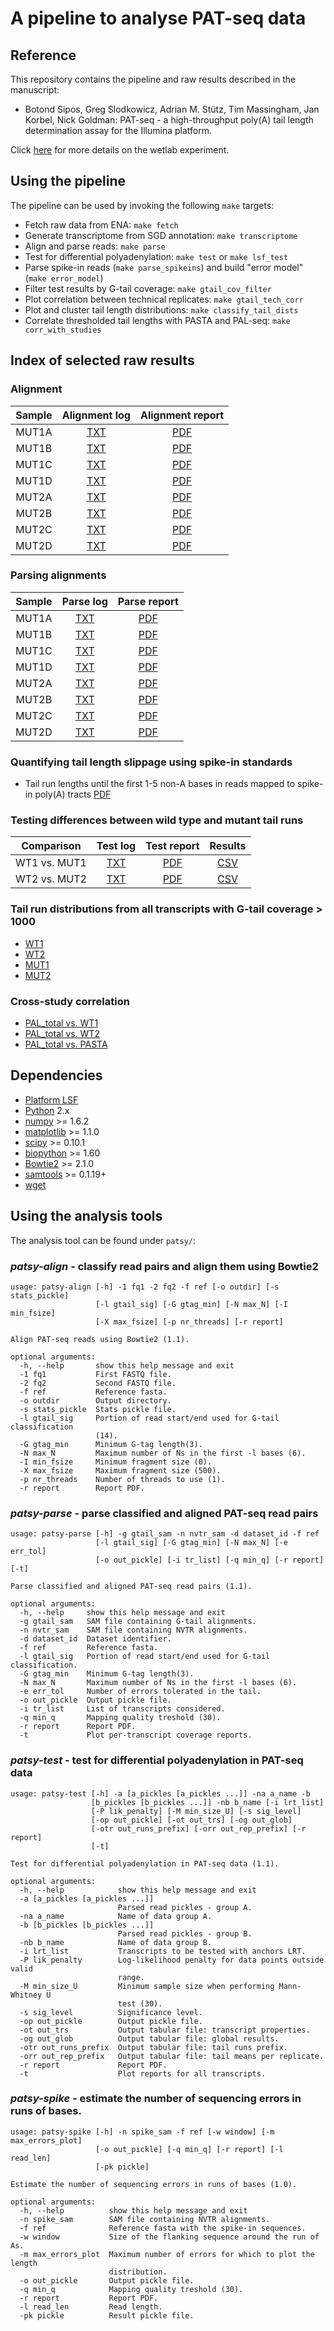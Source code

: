 A pipeline to analyse PAT-seq data
==================================

Reference
---------

This repository contains the pipeline and raw results described in the manuscript:

- Botond Sipos, Greg Slodkowicz, Adrian M. Stütz, Tim Massingham, Jan Korbel, Nick Goldman: PAT-seq - a high-throughput poly(A) tail length determination assay for the Illumina platform.

Click [here](https://github.com/sbotond/paper-pat-seq/blob/master/ExpInfo/README.md) for more details on the wetlab experiment.

Using the pipeline
------------------

The pipeline can be used by invoking the following `make` targets:

- Fetch raw data from ENA: `make fetch`
- Generate transcriptome from SGD annotation: `make transcriptome`
- Align and parse reads: `make parse`
- Test for differential polyadenylation: `make test` or `make lsf_test`
- Parse spike-in reads (`make parse_spikeins`) and build "error model" (`make error_model`)
- Filter test results by G-tail coverage: `make gtail_cov_filter`
- Plot correlation between technical replicates: `make gtail_tech_corr`
- Plot and cluster tail length distributions: `make classify_tail_dists`
- Correlate thresholded tail lengths with PASTA and PAL-seq: `make corr_with_studies`

Index of selected raw results
-----------------------------

### Alignment

|   Sample  |   Alignment log    |      Alignment report       |
|:---------:|:------------------:|:---------------------------:|
| MUT1A     |  [TXT](http://www.ebi.ac.uk/goldman-srv/pat-seq/Log/MUT1A_aln.log) | [PDF](http://www.ebi.ac.uk/goldman-srv/pat-seq/Log/MUT1A_align.pdf) |
| MUT1B     |  [TXT](http://www.ebi.ac.uk/goldman-srv/pat-seq/Log/MUT1B_aln.log) | [PDF](http://www.ebi.ac.uk/goldman-srv/pat-seq/Log/MUT1B_align.pdf) |
| MUT1C     |  [TXT](http://www.ebi.ac.uk/goldman-srv/pat-seq/Log/MUT1C_aln.log) | [PDF](http://www.ebi.ac.uk/goldman-srv/pat-seq/Log/MUT1C_align.pdf) |
| MUT1D     |  [TXT](http://www.ebi.ac.uk/goldman-srv/pat-seq/Log/MUT1D_aln.log) | [PDF](http://www.ebi.ac.uk/goldman-srv/pat-seq/Log/MUT1D_align.pdf) |
| MUT2A     |  [TXT](http://www.ebi.ac.uk/goldman-srv/pat-seq/Log/MUT2A_aln.log) | [PDF](http://www.ebi.ac.uk/goldman-srv/pat-seq/Log/MUT2A_align.pdf) |
| MUT2B     |  [TXT](http://www.ebi.ac.uk/goldman-srv/pat-seq/Log/MUT2B_aln.log) | [PDF](http://www.ebi.ac.uk/goldman-srv/pat-seq/Log/MUT2B_align.pdf) |
| MUT2C     |  [TXT](http://www.ebi.ac.uk/goldman-srv/pat-seq/Log/MUT2C_aln.log) | [PDF](http://www.ebi.ac.uk/goldman-srv/pat-seq/Log/MUT2C_align.pdf) |
| MUT2D     |  [TXT](http://www.ebi.ac.uk/goldman-srv/pat-seq/Log/MUT2D_aln.log) | [PDF](http://www.ebi.ac.uk/goldman-srv/pat-seq/Log/MUT2D_align.pdf) |

### Parsing alignments

|   Sample  |   Parse log    |     Parse report       |
|:---------:|:------------------:|:---------------------------:|
| MUT1A     |  [TXT](http://www.ebi.ac.uk/goldman-srv/pat-seq/Log/MUT1A_parse.log) | [PDF](http://www.ebi.ac.uk/goldman-srv/pat-seq/Log/MUT1A_parse.pdf) |
| MUT1B     |  [TXT](http://www.ebi.ac.uk/goldman-srv/pat-seq/Log/MUT1B_parse.log) | [PDF](http://www.ebi.ac.uk/goldman-srv/pat-seq/Log/MUT1B_parse.pdf) |
| MUT1C     |  [TXT](http://www.ebi.ac.uk/goldman-srv/pat-seq/Log/MUT1C_parse.log) | [PDF](http://www.ebi.ac.uk/goldman-srv/pat-seq/Log/MUT1C_parse.pdf) |
| MUT1D     |  [TXT](http://www.ebi.ac.uk/goldman-srv/pat-seq/Log/MUT1D_parse.log) | [PDF](http://www.ebi.ac.uk/goldman-srv/pat-seq/Log/MUT1D_parse.pdf) |
| MUT2A     |  [TXT](http://www.ebi.ac.uk/goldman-srv/pat-seq/Log/MUT2A_parse.log) | [PDF](http://www.ebi.ac.uk/goldman-srv/pat-seq/Log/MUT2A_parse.pdf) |
| MUT2B     |  [TXT](http://www.ebi.ac.uk/goldman-srv/pat-seq/Log/MUT2B_parse.log) | [PDF](http://www.ebi.ac.uk/goldman-srv/pat-seq/Log/MUT2B_parse.pdf) |
| MUT2C     |  [TXT](http://www.ebi.ac.uk/goldman-srv/pat-seq/Log/MUT2C_parse.log) | [PDF](http://www.ebi.ac.uk/goldman-srv/pat-seq/Log/MUT2C_parse.pdf) |
| MUT2D     |  [TXT](http://www.ebi.ac.uk/goldman-srv/pat-seq/Log/MUT2D_parse.log) | [PDF](http://www.ebi.ac.uk/goldman-srv/pat-seq/Log/MUT2D_parse.pdf) |

### Quantifying tail length slippage using spike-in standards

- Tail run lengths until the first 1-5 non-A bases in reads mapped to spike-in poly(A) tracts [PDF](http://www.ebi.ac.uk/goldman-srv/pat-seq/Log/error_thr.pdf)


### Testing differences between wild type and mutant tail runs

|   Comparison  |   Test log    |     Test report       |   Results |
|:---------:|:------------------:|:---------------------------:|:------------------------------:|
| WT1 vs. MUT1     |  [TXT](http://www.ebi.ac.uk/goldman-srv/pat-seq/Log/TEST_WT1_vs_MUT1.log) | [PDF](http://www.ebi.ac.uk/goldman-srv/pat-seq/Log/TEST_WT1_vs_MUT1.pdf) | [CSV](http://www.ebi.ac.uk/goldman-srv/pat-seq/Log/TEST_WT1_vs_MUT1_trs.tab) |
| WT2 vs. MUT2     |  [TXT](http://www.ebi.ac.uk/goldman-srv/pat-seq/Log/TEST_WT2_vs_MUT2.log) | [PDF](http://www.ebi.ac.uk/goldman-srv/pat-seq/Log/TEST_WT2_vs_MUT2.pdf) | [CSV](http://www.ebi.ac.uk/goldman-srv/pat-seq/Log/TEST_WT2_vs_MUT2_trs.tab) |

### Tail run distributions from all transcripts with G-tail coverage > 1000

- [WT1](http://www.ebi.ac.uk/goldman-srv/pat-seq/Log/CLS_WT1.pdf)
- [WT2](http://www.ebi.ac.uk/goldman-srv/pat-seq/Log/CLS_WT2.pdf)
- [MUT1](http://www.ebi.ac.uk/goldman-srv/pat-seq/Log/CLS_MUT1.pdf)
- [MUT2](http://www.ebi.ac.uk/goldman-srv/pat-seq/Log/CLS_MUT2.pdf)

### Cross-study correlation

- [PAL_total vs. WT1](http://www.ebi.ac.uk/goldman-srv/pat-seq/Log/PAL_total_vs_WT1.pdf)
- [PAL_total vs. WT2](http://www.ebi.ac.uk/goldman-srv/pat-seq/Log/PAL_total_vs_WT2.pdf)
- [PAL_total vs. PASTA](http://www.ebi.ac.uk/goldman-srv/pat-seq/Log/PAL_total_vs_PASTA.pdf)

Dependencies
------------

- [Platform LSF](http://en.wikipedia.org/wiki/Platform_LSF)
- [Python](http://www.python.org/) 2.x
- [numpy](https://pypi.python.org/pypi/numpy) >= 1.6.2
- [matplotlib](https://pypi.python.org/pypi/matplotlib) >= 1.1.0
- [scipy](https://pypi.python.org/pypi/scipy) >= 0.10.1
- [biopython](https://pypi.python.org/pypi/biopython) >= 1.60
- [Bowtie2](http://bowtie-bio.sourceforge.net/bowtie2/index.shtml) >= 2.1.0
- [samtools](http://samtools.sourceforge.net) >= 0.1.19+
- [wget](https://www.gnu.org/software/wget/)

Using the analysis tools
-----------------------

The analysis tool can be found under `patsy/`:

### *patsy-align* - classify read pairs and align them using Bowtie2

```
usage: patsy-align [-h] -1 fq1 -2 fq2 -f ref [-o outdir] [-s stats_pickle]
                   [-l gtail_sig] [-G gtag_min] [-N max_N] [-I min_fsize]
                   [-X max_fsize] [-p nr_threads] [-r report]

Align PAT-seq reads using Bowtie2 (1.1).

optional arguments:
  -h, --help       show this help message and exit
  -1 fq1           First FASTQ file.
  -2 fq2           Second FASTQ file.
  -f ref           Reference fasta.
  -o outdir        Output directory.
  -s stats_pickle  Stats pickle file.
  -l gtail_sig     Portion of read start/end used for G-tail classification
                   (14).
  -G gtag_min      Minimum G-tag length(3).
  -N max_N         Maximum number of Ns in the first -l bases (6).
  -I min_fsize     Minimum fragment size (0).
  -X max_fsize     Maximum fragment size (500).
  -p nr_threads    Number of threads to use (1).
  -r report        Report PDF.
```

### *patsy-parse* - parse classified and aligned PAT-seq read pairs

```
usage: patsy-parse [-h] -g gtail_sam -n nvtr_sam -d dataset_id -f ref
                   [-l gtail_sig] [-G gtag_min] [-N max_N] [-e err_tol]
                   [-o out_pickle] [-i tr_list] [-q min_q] [-r report] [-t]

Parse classified and aligned PAT-seq read pairs (1.1).

optional arguments:
  -h, --help     show this help message and exit
  -g gtail_sam   SAM file containing G-tail alignments.
  -n nvtr_sam    SAM file containing NVTR alignments.
  -d dataset_id  Dataset identifier.
  -f ref         Reference fasta.
  -l gtail_sig   Portion of read start/end used for G-tail classification.
  -G gtag_min    Minimum G-tag length(3).
  -N max_N       Maximum number of Ns in the first -l bases (6).
  -e err_tol     Number of errors tolerated in the tail.
  -o out_pickle  Output pickle file.
  -i tr_list     List of transcripts considered.
  -q min_q       Mapping quality treshold (30).
  -r report      Report PDF.
  -t             Plot per-transcript coverage reports.
```

### *patsy-test* - test for differential polyadenylation in PAT-seq data

```
usage: patsy-test [-h] -a [a_pickles [a_pickles ...]] -na a_name -b
                  [b_pickles [b_pickles ...]] -nb b_name [-i lrt_list]
                  [-P lik_penalty] [-M min_size_U] [-s sig_level]
                  [-op out_pickle] [-ot out_trs] [-og out_glob]
                  [-otr out_runs_prefix] [-orr out_rep_prefix] [-r report]
                  [-t]

Test for differential polyadenylation in PAT-seq data (1.1).

optional arguments:
  -h, --help            show this help message and exit
  -a [a_pickles [a_pickles ...]]
                        Parsed read pickles - group A.
  -na a_name            Name of data group A.
  -b [b_pickles [b_pickles ...]]
                        Parsed read pickles - group B.
  -nb b_name            Name of data group B.
  -i lrt_list           Transcripts to be tested with anchors LRT.
  -P lik_penalty        Log-likelihood penalty for data points outside valid
                        range.
  -M min_size_U         Minimum sample size when performing Mann-Whitney U
                        test (30).
  -s sig_level          Significance level.
  -op out_pickle        Output pickle file.
  -ot out_trs           Output tabular file: transcript properties.
  -og out_glob          Output tabular file: global results.
  -otr out_runs_prefix  Output tabular file: tail runs prefix.
  -orr out_rep_prefix   Output tabular file: tail means per replicate.
  -r report             Report PDF.
  -t                    Plot reports for all transcripts.
```

### *patsy-spike* - estimate the number of sequencing errors in runs of bases.

```
usage: patsy-spike [-h] -n spike_sam -f ref [-w window] [-m max_errors_plot]
                   [-o out_pickle] [-q min_q] [-r report] [-l read_len]
                   [-pk pickle]

Estimate the number of sequencing errors in runs of bases (1.0).

optional arguments:
  -h, --help          show this help message and exit
  -n spike_sam        SAM file containing NVTR alignments.
  -f ref              Reference fasta with the spike-in sequences.
  -w window           Size of the flanking sequence around the run of As.
  -m max_errors_plot  Maximum number of errors for which to plot the length
                      distribution.
  -o out_pickle       Output pickle file.
  -q min_q            Mapping quality treshold (30).
  -r report           Report PDF.
  -l read_len         Read length.
  -pk pickle          Result pickle file.
```

